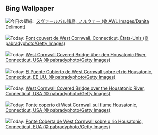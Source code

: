 ## Bing Wallpaper
![](https://www.bing.com/th?id=OHR.WalrusNorway_JA-JP3040663299_UHD.jpg&w=1000)今日の壁紙: &nbsp;[スヴァールバル諸島, ノルウェー (© AWL Images/Danita Delimont)](https://www.bing.com/th?id=OHR.WalrusNorway_JA-JP3040663299_UHD.jpg)
<br><br/>
![](https://www.bing.com/th?id=OHR.ConnecticutBridge_FR-FR7429205429_UHD.jpg&w=1000)Today: [Pont couvert de West Cornwall, Connecticut, États-Unis (© pabradyphoto/Getty Images)](https://www.bing.com/th?id=OHR.ConnecticutBridge_FR-FR7429205429_UHD.jpg)
<br><br/>
![](https://www.bing.com/th?id=OHR.ConnecticutBridge_DE-DE5467033007_UHD.jpg&w=1000)Today: [West Cornwall Covered Bridge über den Housatonic River, Connecticut, USA (© pabradyphoto/Getty Images)](https://www.bing.com/th?id=OHR.ConnecticutBridge_DE-DE5467033007_UHD.jpg)
<br><br/>
![](https://www.bing.com/th?id=OHR.ConnecticutBridge_ES-ES8203018344_UHD.jpg&w=1000)Today: [El Puente Cubierto de West Cornwall sobre el río Housatonic, Connecticut, EE.UU. (© pabradyphoto/Getty Images)](https://www.bing.com/th?id=OHR.ConnecticutBridge_ES-ES8203018344_UHD.jpg)
<br><br/>
![](https://www.bing.com/th?id=OHR.ConnecticutBridge_EN-GB6974263231_UHD.jpg&w=1000)Today: [West Cornwall Covered Bridge over the Housatonic River, Connecticut, USA (© pabradyphoto/Getty Images)](https://www.bing.com/th?id=OHR.ConnecticutBridge_EN-GB6974263231_UHD.jpg)
<br><br/>
![](https://www.bing.com/th?id=OHR.ConnecticutBridge_IT-IT2485348656_UHD.jpg&w=1000)Today: [Ponte coperto di West Cornwall sul fiume Housatonic, Connecticut, USA (© pabradyphoto/Getty Images)](https://www.bing.com/th?id=OHR.ConnecticutBridge_IT-IT2485348656_UHD.jpg)
<br><br/>
![](https://www.bing.com/th?id=OHR.ConnecticutBridge_PT-BR4352188943_UHD.jpg&w=1000)Today: [Ponte Coberta de West Cornwall sobre o rio Housatonic, Connecticut, EUA (© pabradyphoto/Getty Images)](https://www.bing.com/th?id=OHR.ConnecticutBridge_PT-BR4352188943_UHD.jpg)
<br><br/>
